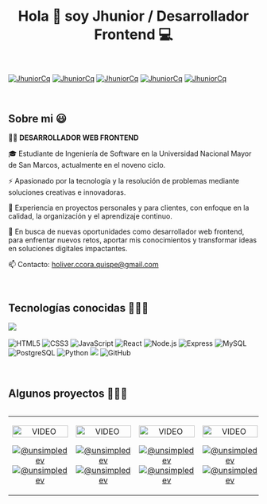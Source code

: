 <h1 align="center">Hola 👋 soy Jhunior / Desarrollador Frontend 💻 </h1> 

<br>

<p align="left">
  <a href="https://www.linkedin.com/in/holiver-ccora-quispe-0a0642258" target="_blank"><img align="center" src="https://img.shields.io/badge/LinkedIn-0077B5?style=for-the-badge&logo=linkedin&logoColor=white" alt="JhuniorCq" /></a>
  <a href="https://wa.me/936128801" target="_blank"><img align="center" src="https://img.shields.io/badge/WhatsApp-25D366?style=for-the-badge&logo=whatsapp&logoColor=white" alt="JhuniorCq" /></a>
  <a href="https://www.facebook.com/holiver.jhunior" target="_blank"><img align="center" src="https://img.shields.io/badge/Facebook-1877F2?style=for-the-badge&logo=facebook&logoColor=white" alt="JhuniorCq" /></a>
  <a href="mailto:holiver.ccora.quispe@gmail.com" target="_blank"><img align="center" src="https://img.shields.io/badge/Gmail-D14836?style=for-the-badge&logo=gmail&logoColor=white" alt="JhuniorCq" /></a>
  <a href="https://portafolio-jhunior-ccora.vercel.app/" target="_blank" ><img align="center" src="https://img.shields.io/badge/website-000000?style=for-the-badge&logo=About.me&logoColor=white" alt="JhuniorCq" /></a>
</p>

<br>

<h2>Sobre mi 😃</h2>

<p align="left">
  👨‍💻 <strong>DESARROLLADOR WEB FRONTEND</strong>
  
  🎓 Estudiante de Ingeniería de Software en la Universidad Nacional Mayor de San Marcos, actualmente en el noveno ciclo.
  
  ⚡ Apasionado por la tecnología y la resolución de problemas mediante soluciones creativas e innovadoras.
  
  🌟 Experiencia en proyectos personales y para clientes, con enfoque en la calidad, la organización y el aprendizaje continuo.
  
  🎯 En busca de nuevas oportunidades como desarrollador web frontend, para enfrentar nuevos retos, aportar mis conocimientos y transformar ideas en soluciones digitales impactantes.
  
  📫 Contacto: holiver.ccora.quispe@gmail.com
</p>

<br>

<h2 >Tecnologías conocidas 👨🏻‍💻</h2>

<p align="left">
  <a href="https://skillicons.dev">
    <img src="https://skillicons.dev/icons?i=html,css,js,react,nodejs,express,mysql,postgresql,py,git,github" />
  </a>
  <br><br>
  <span>
    <img src="https://img.shields.io/badge/HTML5-E34F26?style=for-the-badge&logo=html5&logoColor=white" alt="HTML5" />
    <img src="https://img.shields.io/badge/CSS3-1572B6?style=for-the-badge&logo=css3&logoColor=white" alt="CSS3" />
    <img src="https://img.shields.io/badge/JavaScript-F7DF1E?style=for-the-badge&logo=javascript&logoColor=black" alt="JavaScript" />
    <img src="https://img.shields.io/badge/React-20232A?style=for-the-badge&logo=react&logoColor=61DAFB" alt="React" />
    <img src="https://img.shields.io/badge/Node.js-43853D?style=for-the-badge&logo=node.js&logoColor=white" alt="Node.js" />
    <img src="https://img.shields.io/badge/Express.js-404D59?style=for-the-badge" alt="Express" />
    <img src="https://img.shields.io/badge/MySQL-00000F?style=for-the-badge&logo=mysql&logoColor=white" alt="MySQL" />
    <img src="https://img.shields.io/badge/PostgreSQL-316192?style=for-the-badge&logo=postgresql&logoColor=white" alt="PostgreSQL" />
    <img src="https://img.shields.io/badge/Python-14354C?style=for-the-badge&logo=python&logoColor=white" alt="Python" />
    <img src="https://img.shields.io/badge/Git-F05032?style=for-the-badge&logo=git&logoColor=white">
    <img src="https://img.shields.io/badge/GitHub-100000?style=for-the-badge&logo=github&logoColor=white" alt="GitHub" />
  </span>
</p>
<br>

<div id="proyectos">
  <h2 >Algunos proyectos 👨🏻‍💻</h2>
  
  <table align="left" >
    <tr border="none">
      <td width="25%" align="center">
        <p align="center">
          <a href="https://youtu.be/rISmdhlhOPM" title="Go to Source">
            <img align="center" width=100% src="https://raw.githubusercontent.com/unsimpledev/unsimpledev/main/assets/smsgateway.webp"   alt="VIDEO" />
          </a>
        </p>
        <p align="center">
            <a href="https://youtu.be/rISmdhlhOPM" target="blank">
              <img align="center" src="https://img.shields.io/badge/YouTube-FF0000?style=for-the-badge&logo=youtube&logoColor=white" alt="@unsimpledev" />
            </a>
          <a href="https://github.com/unsimpledev/ProyectoSMSGateway" target="blank">
            <img align="center" src="https://img.shields.io/badge/GitHub-100000?style=for-the-badge&logo=github&logoColor=white" alt="@unsimpledev" />
          </a>
        </p>       
      </td>
      <td width="25%" align="center">
        <p align="center">
          <a href="https://youtu.be/fiUkA2OZQjs" title="Go to Source">
            <img align="center" width=100% src="https://raw.githubusercontent.com/unsimpledev/unsimpledev/main/assets/notifandroid.webp" alt="VIDEO" />
          </a>
        </p>
        <p align="center">
          <a href="https://youtu.be/fiUkA2OZQjs" target="blank">
            <img align="center" src="https://img.shields.io/badge/YouTube-FF0000?style=for-the-badge&logo=youtube&logoColor=white" alt="@unsimpledev" />
          </a>
          <a href="https://github.com/unsimpledev/ProyectoNotificaciones" target="blank">
            <img align="center" src="https://img.shields.io/badge/GitHub-100000?style=for-the-badge&logo=github&logoColor=white" alt="@unsimpledev" />
          </a>
        </p>       
      </td>
      <td width="25%" align="center">
        <p align="center">
         <a href="https://youtu.be/py31Y1Ku4Es" title="Go to Source">
            <img align="center" width=100% src="https://raw.githubusercontent.com/unsimpledev/unsimpledev/main/assets/chatgptapp.webp" alt="VIDEO" />
         </a>
        </p>
        <p align="center">
          <a href="https://youtu.be/py31Y1Ku4Es" target="blank">
            <img align="center" src="https://img.shields.io/badge/YouTube-FF0000?style=for-the-badge&logo=youtube&logoColor=white" alt="@unsimpledev" />
          </a>
          <a href="https://github.com/unsimpledev/MiChatGPT" target="blank">
            <img align="center" src="https://img.shields.io/badge/GitHub-100000?style=for-the-badge&logo=github&logoColor=white" alt="@unsimpledev" />
          </a>
        </p>       
      </td>
      <td width="25%" align="center">
        <p align="center">
         <a href="https://youtu.be/FbQtooM3UIs" title="Go to Source">
          <img align="center" width=100% src="https://raw.githubusercontent.com/unsimpledev/unsimpledev/main/assets/traductorchatgpt.webp"  alt="VIDEO" />
         </a>
        </p>
        <p align="center">
          <a href="https://youtu.be/FbQtooM3UIs" target="blank">
            <img align="center" src="https://img.shields.io/badge/YouTube-FF0000?style=for-the-badge&logo=youtube&logoColor=white" alt="@unsimpledev" />
          </a>
          <a href="https://github.com/unsimpledev/MiTraductor" target="blank">
            <img align="center" src="https://img.shields.io/badge/GitHub-100000?style=for-the-badge&logo=github&logoColor=white" alt="@unsimpledev" />
          </a>
        </p>       
      </td>
    </tr>
  </table>
</div>
